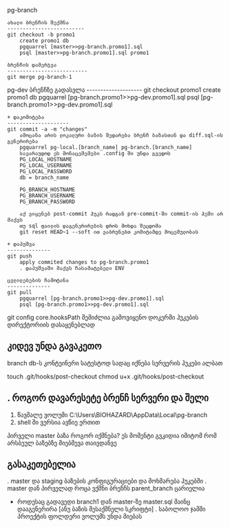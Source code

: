 pg-branch

    ახალი ბრენჩის შექმნა
    -------------------------
    git checkout -b promo1
        create promo1 db
        pgquarrel [master>>pg-branch.promo1].sql
        psql [master>>pg-branch.promo1].sql promo1

    ბრენჩის დამერჯვა
    --------------------------
    git merge pg-branch-1



pg-dev
    ბრენჩზე გადასვლა
    --------------------
    git checkout promo1
        create promo1  db
        pgquarrel [pg-branch.promo1>>pg-dev.promo1].sql
        psql [pg-branch.promo1>>pg-dev.promo1].sql

    + დაკომიტება
    --------------------
    git commit -a -m "changes"
        ამოცანა არის ლოკალური ბაზის შედარება ბრენჩ ბაზასთან და diff.sql-ის გენერირება
        pgquarrel pg-local.[branch_name] pg-branch.[branch_name]
        სავარაუდოდ ეს მონაცემემები .config ში უნდა გვედოს
        PG_LOCAL_HOSTNAME
        PG_LOCAL_USERNAME
        PG_LOCAL_PASSWORD
        db = branch_name

        PG_BRANCH_HOSTNAME
        PG_BRANCH_USERNAME
        PG_BRANCH_PASSWORD

        აქ ვიყენებ post-commit ჰუკს რადგან pre-commit-ში commit-ის ჰეში არ მაქვს
        თუ sql ფაილის დაგენერირების დროს მოხდა შეცდომა
        git reset HEAD~1 --soft ით ვაბრუნებთ კომიტამდე მოცემულობას

    + დაპუშვა
    --------------
    git push
        apply commited changes to pg-branch.promo1
        . დაპუშვაში მაქვს ჩასამატებელი ENV

    ცვლილებების ჩამოტანა
    --------------
    git pull
        pgquarrel [pg-branch.promo1>>pg-dev.promo1].sql
        psql [pg-branch.promo1>>pg-dev.promo1].sql

git config core.hooksPath შემიძლია გამოვიყენო დოკერში ჰუკების დირექტორიის დასაყენებლად

კიდევ უნდა გავაკეთო
---------------------------
branch db-ს კონტეინერი სატესტოდ სადაც იქნება სერვერის ჰუკები ალბათ





touch .git/hooks/post-checkout
chmod u+x .git/hooks/post-checkout


. როგორ დავარესეტე ბრენჩ სერვერი და შელი
--------------------------
1. წავშალე ვოლუმი C:\Users\BIOHAZARD\AppData\Local\pg-branch
2. shell ში ვერსია ავწიე ერთით


პირველი master ბაზა როგორ იქმნება?
ეს მომენტი გვკიდია იმიტომ რომ არსბეულ ბაზებზე მიებმევა თაივდანვე

გასაკეთებელია
---------------------
. master და staging ბაზების კონფიგურაციები და მოხმარება ჰუკებში
. master დან პირველად როცა ვქმნი ბრენჩს parent_branch ცარიელია
+ როდესაც გადავედი branch1 დან master-ზე master.sql მაინც დააგენერირა
    [ანუ ბაზის შესაქმნელი სკრიფტი]
. საბოლოო ჯამში პროექტის ფოლდერი ვოლუმს უნდა მიებას
